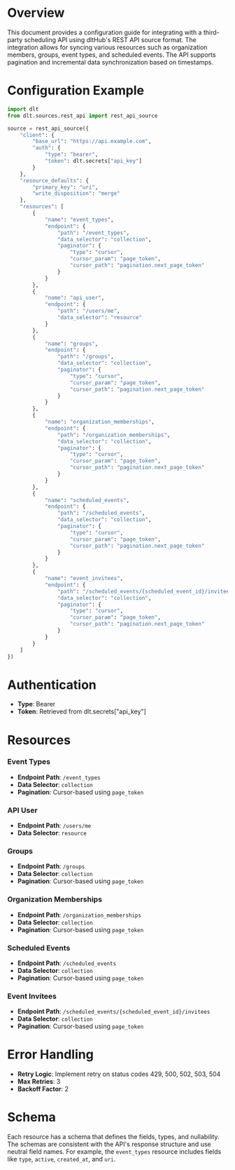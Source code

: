 # Overview

This document provides a configuration guide for integrating with a third-party scheduling API using dltHub's REST API source format. The integration allows for syncing various resources such as organization members, groups, event types, and scheduled events. The API supports pagination and incremental data synchronization based on timestamps.

# Configuration Example

```python
import dlt
from dlt.sources.rest_api import rest_api_source

source = rest_api_source({
    "client": {
        "base_url": "https://api.example.com",
        "auth": {
            "type": "bearer",
            "token": dlt.secrets["api_key"]
        }
    },
    "resource_defaults": {
        "primary_key": "uri",
        "write_disposition": "merge"
    },
    "resources": [
        {
            "name": "event_types",
            "endpoint": {
                "path": "/event_types",
                "data_selector": "collection",
                "paginator": {
                    "type": "cursor",
                    "cursor_param": "page_token",
                    "cursor_path": "pagination.next_page_token"
                }
            }
        },
        {
            "name": "api_user",
            "endpoint": {
                "path": "/users/me",
                "data_selector": "resource"
            }
        },
        {
            "name": "groups",
            "endpoint": {
                "path": "/groups",
                "data_selector": "collection",
                "paginator": {
                    "type": "cursor",
                    "cursor_param": "page_token",
                    "cursor_path": "pagination.next_page_token"
                }
            }
        },
        {
            "name": "organization_memberships",
            "endpoint": {
                "path": "/organization_memberships",
                "data_selector": "collection",
                "paginator": {
                    "type": "cursor",
                    "cursor_param": "page_token",
                    "cursor_path": "pagination.next_page_token"
                }
            }
        },
        {
            "name": "scheduled_events",
            "endpoint": {
                "path": "/scheduled_events",
                "data_selector": "collection",
                "paginator": {
                    "type": "cursor",
                    "cursor_param": "page_token",
                    "cursor_path": "pagination.next_page_token"
                }
            }
        },
        {
            "name": "event_invitees",
            "endpoint": {
                "path": "/scheduled_events/{scheduled_event_id}/invitees",
                "data_selector": "collection",
                "paginator": {
                    "type": "cursor",
                    "cursor_param": "page_token",
                    "cursor_path": "pagination.next_page_token"
                }
            }
        }
    ]
})
```

# Authentication

- **Type**: Bearer
- **Token**: Retrieved from dlt.secrets["api_key"]

# Resources

### Event Types
- **Endpoint Path**: `/event_types`
- **Data Selector**: `collection`
- **Pagination**: Cursor-based using `page_token`

### API User
- **Endpoint Path**: `/users/me`
- **Data Selector**: `resource`

### Groups
- **Endpoint Path**: `/groups`
- **Data Selector**: `collection`
- **Pagination**: Cursor-based using `page_token`

### Organization Memberships
- **Endpoint Path**: `/organization_memberships`
- **Data Selector**: `collection`
- **Pagination**: Cursor-based using `page_token`

### Scheduled Events
- **Endpoint Path**: `/scheduled_events`
- **Data Selector**: `collection`
- **Pagination**: Cursor-based using `page_token`

### Event Invitees
- **Endpoint Path**: `/scheduled_events/{scheduled_event_id}/invitees`
- **Data Selector**: `collection`
- **Pagination**: Cursor-based using `page_token`

# Error Handling

- **Retry Logic**: Implement retry on status codes 429, 500, 502, 503, 504
- **Max Retries**: 3
- **Backoff Factor**: 2

# Schema

Each resource has a schema that defines the fields, types, and nullability. The schemas are consistent with the API's response structure and use neutral field names. For example, the `event_types` resource includes fields like `type`, `active`, `created_at`, and `uri`.
